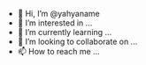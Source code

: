 - 👋 Hi, I’m @yahyaname
- 👀 I’m interested in ...
- 🌱 I’m currently learning ...
- 💞️ I’m looking to collaborate on ...
- 📫 How to reach me ...

<!---
yahyaname/yahyaname is a ✨ special ✨ repository because its `README.md` (this file) appears on your GitHub profile.
You can click the Preview link to take a look at your changes.
--->
